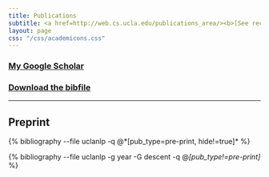 ```yaml
---
title: Publications
subtitle: <a href=http://web.cs.ucla.edu/publications_area/><b>[See recent papers on selected topics]</b></a>
layout: page
css: "/css/academicons.css"
---
```


<!--I generally publish only in top conferences and journals. Typically, the acceptance rate
of ML/AI (NeurIPS, ICML, KDD, AAAI) and NLP venues (NAACL, EMNLP, ACL, CoNLL) is around 15% - 25% for both short and long papers.
Individual acceptance rate can be found [here](http://https://aclweb.org/aclwiki/Conference_acceptance_rates) and [here](https://github.com/lixin4ever/Conference-Acceptance-Rate).
[TACL](https://www.transacl.org/ojs/index.php/tacl) is a top NLP journal publishing conference-length papers.
TACL papers are eligible for presenting at top NLP conferences.

-->
<div style="text-align: left">
<a target="_blank" href="https://scholar.google.com/citations?user=fqDBtzYAAAAJ&hl=en">
<h3 id="academic">My Google Scholar 
<span class="ai ai-google-scholar ai-lg" style="color:#8B0000" aria-hidden="true">
</span></h3></a> 
<h3><a href="{{site.baseurl}}/bibliography/uclanlp_clean.bib">Download the bibfile</a></h3>

</div>

<hr>

<h2 class="pubyear"> Preprint </h2>
{% bibliography --file uclanlp -q @*[pub_type=pre-print, hide!=true]* %}

{% bibliography --file uclanlp -g year -G descent -q @*[pub_type!=pre-print]* %}
